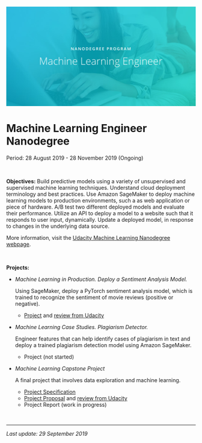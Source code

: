 ![Udacity-Machine-Learning-Engineer-Nanodegree](Udacity-Machine-Learning-Engineer-Nanodegree.jpg)

# Machine Learning Engineer Nanodegree

Period: 28 August 2019 - 28 November 2019 (Ongoing)

<br>

**Objectives:** Build predictive models using a variety of unsupervised and supervised machine learning techniques. Understand cloud deployment terminology and best practices. Use Amazon SageMaker to deploy machine learning models to production environments, such a as web application or piece of hardware. A/B test two different deployed models and evaluate their performance. Utilize an API to deploy a model to a website such that it responds to user input, dynamically. Update a deployed model, in response to changes in the underlying data source.

More information, visit the [Udacity Machine Learning Nanodegree webpage](https://www.udacity.com/course/machine-learning-engineer-nanodegree--nd009t).

<br>

**Projects:**

- *Machine Learning in Production. Deploy a Sentiment Analysis Model.*

  Using SageMaker, deploy a PyTorch sentiment analysis model, which is trained to recognize the sentiment of movie reviews (positive or negative).

  - [Project](https://github.com/JrVerbiest/Udacity_Machine_Learning_Engineer_Nanodegree/tree/master/Deployment%20Project%20Sentiment%20Analysis) and [review from Udacity](https://github.com/JrVerbiest/Udacity_Machine_Learning_Engineer_Nanodegree/blob/master/Deployment%20Project%20Sentiment%20Analysis/Deployment%20Project%20Sentiment%20Analysis%20Review.md)

- *Machine Learning Case Studies. Plagiarism Detector.*

  Engineer features that can help identify cases of plagiarism in text and deploy a trained plagiarism detection model using Amazon SageMaker.

  - Project (not started)

- *Machine Learning Capstone Project*

  A final project that involves data exploration and machine learning.
  
  - [Project Specification](https://github.com/JrVerbiest/Udacity_Machine_Learning_Engineer_Nanodegree/blob/master/Capstone%20Project/Capstone%20Project%20Specification.md)
  - [Project Proposal](https://github.com/JrVerbiest/Udacity_Machine_Learning_Engineer_Nanodegree/blob/master/Capstone%20Project/Proposal.pdf) and [review from Udacity](https://github.com/JrVerbiest/Udacity_Machine_Learning_Engineer_Nanodegree/blob/master/Capstone%20Project/Capstone%20Proposal%20Review.md)
  - Project Report (work in progress)

<br>

---

*Last update: 29 September 2019*